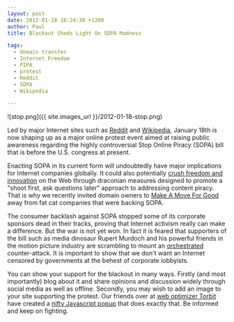 ```yaml
---
layout: post
date: 2012-01-18 16:24:38 +1200
author: Paul
title: Blackout Sheds Light On SOPA Madness 

tags:
  - domain transfer
  - Internet Freedom
  - PIPA
  - protest
  - Reddit
  - SOPA
  - Wikipedia

---
```


![stop.png]({{ site.images_url }}/2012-01-18-stop.png)

Led by major Internet sites such as [Reddit](http://blog.reddit.com/2012/01/technical-examination-of-sopa-and.html) and [Wikipedia](http://en.wikipedia.org/wiki/Main_Page), January 18th is now shaping up as a major online protest event aimed at raising public awareness regarding the highly controversial Stop Online Piracy (SOPA) bill that is before the U.S. congress at present. 

Enacting SOPA in its current form will undoubtedly have major implications for Internet companies globally. It could also potentially [crush freedom and innovation](https://www.eff.org/deeplinks/2011/10/sopa-hollywood-finally-gets-chance-break-internet) on the Web through draconian measures designed to promote a "shoot first, ask questions later" approach to addressing content piracy. That is why we recently invited domain owners to [Make A Move For Good](https://iwantmyname.com/blog/2011/12/make-a-move-for-good.html) away from fat cat companies that were backing SOPA.

The consumer backlash against SOPA stopped some of its corporate sponsors dead in their tracks, proving that Internet activism really can make a difference. But the war is not yet won. In fact it is feared that supporters of the bill such as media dinosaur Rupert Murdoch and his powerful friends in the motion picture industry are scrambling to mount an [orchestrated](http://www.guardian.co.uk/commentisfree/cifamerica/2012/jan/17/stop-sopa-or-web-will-go-dark) counter-attack. It is important to show that we don't want an Internet censored by governments at the behest of corporate lobbyists.

You can show your support for the blackout in many ways. Firstly (and most importantly) blog about it and share opinions and discussion widely through social media as well as offline. Secondly, you may wish to add an image to your site supporting the protest. Our friends over at [web optimizer Torbit](https://iwantmyname.com/services/website-accelerator/torbit) have created a [nifty Javascript popup](http://torbit.com/blog/2012/01/15/stop-sopa-js/) that does exactly that. Be informed and keep on fighting.
